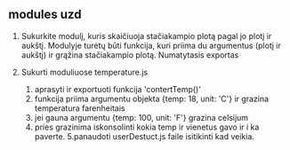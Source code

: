 ## modules uzd

1. Sukurkite modulį, kuris skaičiuoja stačiakampio plotą pagal jo plotį ir aukštį. Modulyje turėtų būti funkcija, kuri priima du argumentus (plotį ir aukštį) ir grąžina stačiakampio plotą. Numatytasis exportas

2. Sukurti moduliuose temperature.js
   1. aprasyti ir exportuoti funkcija 'contertTemp()'
   2. funkcija priima argumentu objekta {temp: 18, unit: 'C'} ir grazina temperatura farenheitais
   3. jei gauna argumentu {temp: 100, unit: 'F'} grazina celsijum
   4. pries grazinima iskonsolinti kokia temp ir vienetus gavo ir i ka paverte.
      5.panaudoti userDestuct.js faile isitikinti kad veikia.
